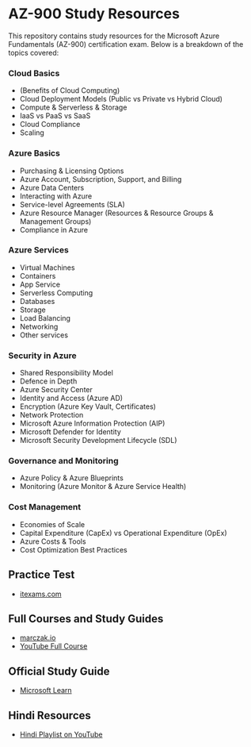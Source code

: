 # AZ-900 Study Resources

This repository contains study resources for the Microsoft Azure Fundamentals (AZ-900) certification exam. Below is a breakdown of the topics covered:

### Cloud Basics
- (Benefits of Cloud Computing)
- Cloud Deployment Models (Public vs Private vs Hybrid Cloud)
- Compute & Serverless & Storage
- IaaS vs PaaS vs SaaS
- Cloud Compliance
- Scaling

### Azure Basics
- Purchasing & Licensing Options
- Azure Account, Subscription, Support, and Billing
- Azure Data Centers
- Interacting with Azure
- Service-level Agreements (SLA)
- Azure Resource Manager (Resources & Resource Groups & Management Groups)
- Compliance in Azure

### Azure Services
- Virtual Machines
- Containers
- App Service
- Serverless Computing
- Databases
- Storage
- Load Balancing
- Networking
- Other services

### Security in Azure
- Shared Responsibility Model
- Defence in Depth
- Azure Security Center
- Identity and Access (Azure AD)
- Encryption (Azure Key Vault, Certificates)
- Network Protection
- Microsoft Azure Information Protection (AIP)
- Microsoft Defender for Identity
- Microsoft Security Development Lifecycle (SDL)

### Governance and Monitoring
- Azure Policy & Azure Blueprints
- Monitoring (Azure Monitor & Azure Service Health)

### Cost Management
- Economies of Scale
- Capital Expenditure (CapEx) vs Operational Expenditure (OpEx)
- Azure Costs & Tools
- Cost Optimization Best Practices

## Practice Test
- [itexams.com](https://www.itexams.com/info/AZ-900)

## Full Courses and Study Guides
- [marczak.io](https://marczak.io/az-900/)
- [YouTube Full Course](https://www.youtube.com/watch?v=NPEsD6n9A_I&list=PLGjZwEtPN7j-Q59JYso3L4_yoCjj2syrM&pp=iAQB)

## Official Study Guide
- [Microsoft Learn](https://learn.microsoft.com/en-us/credentials/certifications/exams/az-900/)

## Hindi Resources
- [Hindi Playlist on YouTube](https://www.youtube.com/watch?v=l3fGIq8_2zo&list=PLeqch-0_f39FjifU2HxrVs4vaIUwsaSUB&pp=iAQB)
